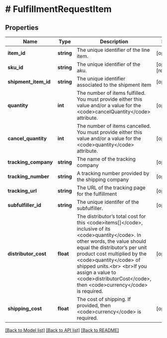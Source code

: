 # # FulfillmentRequestItem

## Properties

Name | Type | Description | Notes
------------ | ------------- | ------------- | -------------
**item_id** | **string** | The unique identifier of the line item. | [optional]
**sku_id** | **string** | The unique identifier of the aku. | [optional] [readonly]
**shipment_item_id** | **string** | The unique identifier associated to the shipment item | [optional]
**quantity** | **int** | The number of items fulfilled. You must provide either this value and/or a value for the &lt;code&gt;cancelQuantity&lt;/code&gt; attribute. | [optional]
**cancel_quantity** | **int** | The number of items cancelled. You must provide either this value and/or a value for the &lt;code&gt;quantity&lt;/code&gt; attribute. | [optional]
**tracking_company** | **string** | The name of the tracking company | [optional]
**tracking_number** | **string** | A tracking number provided by the shipping company | [optional]
**tracking_url** | **string** | The URL of the tracking page for the fulfillment | [optional]
**subfulfiller_id** | **string** | The unique identifer of the subfulfiller. | [optional]
**distributor_cost** | **float** | The distributor’s total cost for this &lt;code&gt;items[]&lt;/code&gt;, inclusive of its &lt;code&gt;quantity&lt;/code&gt;. In other words, the value should equal the distributor’s per unit product cost multiplied by the &lt;code&gt;quantity&lt;/code&gt; of shipped units.&lt;br&gt; &lt;br&gt;If you assign a value to &lt;code&gt;distributorCost&lt;/code&gt;, then &lt;code&gt;currency&lt;/code&gt; is required. | [optional]
**shipping_cost** | **float** | The cost of shipping. If provided, then &lt;code&gt;currency&lt;/code&gt; is required. | [optional]

[[Back to Model list]](../../README.md#models) [[Back to API list]](../../README.md#endpoints) [[Back to README]](../../README.md)
